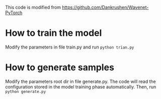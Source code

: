 This code is modified from https://github.com/Dankrushen/Wavenet-PyTorch

# How to train the model
Modify the parameters in file train.py and run `python trian.py`

# How to generate samples
Modify the parameters root dir in file generate.py. The code will read the configuration stored in the model training phase automatically.
Then, run `python generate.py`
